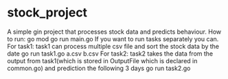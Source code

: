 # stock_project
 A simple gin project that processes stock data and predicts behaviour.
How to run:
go mod 
go run main.go
If you want to run tasks separately you can.
For task1:
task1 can process multiple csv file and sort the stock data by the date
go run task1.go a.csv b.csv
For task2:
task2 takes the data from the output from task1(which is stored in OutputFile which is declared in common.go) and prediction the following 3 days
go run task2.go
